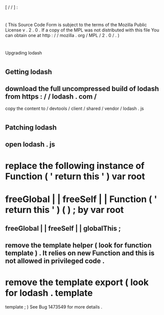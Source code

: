 [
/
/
]
:
#
(
This
Source
Code
Form
is
subject
to
the
terms
of
the
Mozilla
Public
License
v
.
2
.
0
.
If
a
copy
of
the
MPL
was
not
distributed
with
this
file
You
can
obtain
one
at
http
:
/
/
mozilla
.
org
/
MPL
/
2
.
0
/
.
)
#
Upgrading
lodash
#
#
Getting
lodash
-
download
the
full
uncompressed
build
of
lodash
from
https
:
/
/
lodash
.
com
/
-
copy
the
content
to
/
devtools
/
client
/
shared
/
vendor
/
lodash
.
js
#
#
Patching
lodash
-
open
lodash
.
js
-
replace
the
following
instance
of
Function
(
'
return
this
'
)
var
root
=
freeGlobal
|
|
freeSelf
|
|
Function
(
'
return
this
'
)
(
)
;
by
var
root
=
freeGlobal
|
|
freeSelf
|
|
globalThis
;
-
remove
the
template
helper
(
look
for
function
template
)
.
It
relies
on
new
Function
and
this
is
not
allowed
in
privileged
code
.
-
remove
the
template
export
(
look
for
lodash
.
template
=
template
;
)
See
Bug
1473549
for
more
details
.
